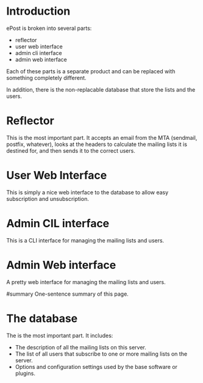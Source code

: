 # Introduction #

ePost is broken into several parts:
  * reflector
  * user web interface
  * admin cli interface
  * admin web interface

Each of these parts is a separate product and can be replaced with
something completely different.

In addition, there is the non-replacable database that store the
lists and the users.

# Reflector #

This is the most important part.  It accepts an email from the MTA
(sendmail, postfix, whatever), looks at the headers to calculate the
mailing lists it is destined for, and then sends it to the correct
users.

# User Web Interface #

This is simply a nice web interface to the database to allow easy
subscription and unsubscription.

# Admin CIL interface #

This is a CLI interface for managing the mailing lists and users.

# Admin Web interface #

A pretty web interface for managing the mailing lists and users.

#summary One-sentence summary of this page.

# The database #

The is the most important part.  It includes:
  * The description of all the mailing lists on this server.
  * The list of all users that subscribe to one or more mailing lists on the server.
  * Options and configuration settings used by the base software or plugins.